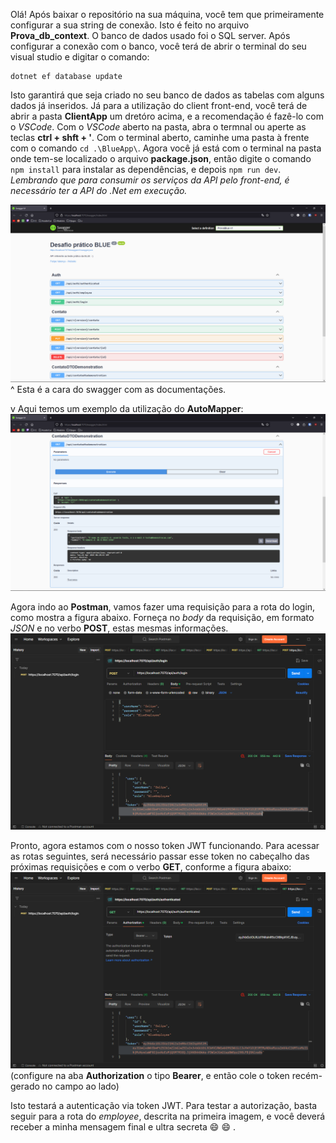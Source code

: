 Olá! Após baixar o repositório na sua máquina, você tem que primeiramente configurar a sua string de conexão. Isto é feito no arquivo **Prova_db_context**.
O banco de dados usado foi o SQL server.
Após configurar a conexão com o banco, você terá de abrir o terminal do seu visual studio e digitar o comando:
```
dotnet ef database update
```
Isto garantirá que seja criado no seu banco de dados as tabelas com alguns dados já inseridos.
Já para a utilização do client front-end, você terá de abrir a pasta **ClientApp** um dretóro acima, e a recomendação é fazê-lo com o *VSCode*.
Com o *VSCode* aberto na pasta, abra o termnal ou aperte as teclas **ctrl + shft + '**. Com o terminal aberto, caminhe uma pasta à frente com o comando ```cd .\BlueApp\```.
Agora você já está com o terminal na pasta onde tem-se localizado o arquivo **package.json**, então digite o comando ```npm install``` para instalar as dependências, e depois ```npm run dev```.
*Lembrando que para consumir os serviços da API pelo front-end, é necessário ter a API do .Net em execução.*


![swagger completo](https://github.com/FelipeeSaM/ProvaBlue/blob/master/swagger_completo.png)
^ Esta é a cara do swagger com as documentações.


v Aqui temos um exemplo da utilização do **AutoMapper**:
![AutoMapper](https://github.com/FelipeeSaM/ProvaBlue/blob/master/automapper.png)


Agora indo ao **Postman**, vamos fazer uma requisição para a rota do login, como mostra a figura abaixo. Forneça no *body* da requisição, em formato *JSON* e no verbo **POST**, estas mesmas informações.
![Login](https://github.com/FelipeeSaM/ProvaBlue/blob/master/Login.png)


Pronto, agora estamos com o nosso token JWT funcionando. Para acessar as rotas seguintes, será necessário passar esse token no cabeçalho das próximas requisições e com o verbo **GET**, conforme a figura abaixo:
![Authentication](https://github.com/FelipeeSaM/ProvaBlue/blob/master/Authentication.png)
(configure na aba **Authorization** o tipo **Bearer**, e então cole o token recém-gerado no campo ao lado)

Isto testará a autenticação via token JWT. Para testar a autorização, basta seguir para a rota do *employee*, descrita na primeira imagem, e você deverá receber a minha mensagem final e ultra secreta :smile: :smile: .
